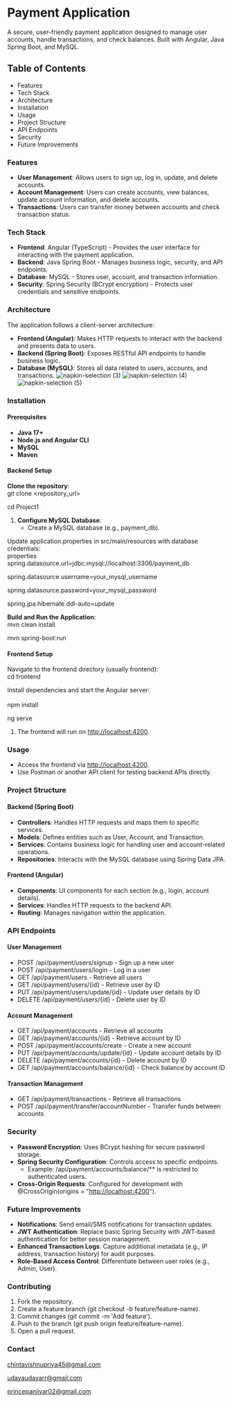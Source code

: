 # **Payment Application**

A secure, user-friendly payment application designed to manage user accounts, handle transactions, and check balances. Built with Angular, Java Spring Boot, and MySQL.

## **Table of Contents**

- Features
- Tech Stack
- Architecture
- Installation
- Usage
- Project Structure
- API Endpoints
- Security
- Future Improvements

### **Features**

- **User Management**: Allows users to sign up, log in, update, and delete accounts.
- **Account Management**: Users can create accounts, view balances, update account information, and delete accounts.
- **Transactions**: Users can transfer money between accounts and check transaction status.

### **Tech Stack**

- **Frontend**: Angular (TypeScript) - Provides the user interface for interacting with the payment application.
- **Backend**: Java Spring Boot - Manages business logic, security, and API endpoints.
- **Database**: MySQL - Stores user, account, and transaction information.
- **Security**: Spring Security (BCrypt encryption) - Protects user credentials and sensitive endpoints.

### **Architecture**

The application follows a client-server architecture:

- **Frontend (Angular)**: Makes HTTP requests to interact with the backend and presents data to users.
- **Backend (Spring Boot)**: Exposes RESTful API endpoints to handle business logic.
- **Database (MySQL)**: Stores all data related to users, accounts, and transactions.
![napkin-selection (3)](https://github.com/user-attachments/assets/e6857fc9-252c-4d2d-8afa-e169861006c4)
![napkin-selection (4)](https://github.com/user-attachments/assets/c0de11cb-bdd9-4f6a-a5db-2561ce669f5e)
![napkin-selection (5)](https://github.com/user-attachments/assets/13d5e156-076a-4acf-8883-8c13e6b5ecff)

### **Installation**

#### **Prerequisites**

- **Java 17+**
- **Node.js and Angular CLI**
- **MySQL**
- **Maven**

#### **Backend Setup**

**Clone the repository**:  
git clone &lt;repository_url&gt;

cd Project1

1. **Configure MySQL Database**:
    - Create a MySQL database (e.g., payment_db).

Update application.properties in src/main/resources with database credentials:  
properties  
spring.datasource.url=jdbc:mysql://localhost:3306/payment_db

spring.datasource.username=your_mysql_username

spring.datasource.password=your_mysql_password

spring.jpa.hibernate.ddl-auto=update

**Build and Run the Application**:  
mvn clean install

mvn spring-boot:run

#### **Frontend Setup**

Navigate to the frontend directory (usually frontend):  
cd frontend

Install dependencies and start the Angular server:  
<br/>npm install

ng serve

1. The frontend will run on <http://localhost:4200>.

### **Usage**

- Access the frontend via <http://localhost:4200>.
- Use Postman or another API client for testing backend APIs directly.

### **Project Structure**

#### **Backend (Spring Boot)**

- **Controllers**: Handles HTTP requests and maps them to specific services.
- **Models**: Defines entities such as User, Account, and Transaction.
- **Services**: Contains business logic for handling user and account-related operations.
- **Repositories**: Interacts with the MySQL database using Spring Data JPA.

#### **Frontend (Angular)**

- **Components**: UI components for each section (e.g., login, account details).
- **Services**: Handles HTTP requests to the backend API.
- **Routing**: Manages navigation within the application.

### **API Endpoints**

#### **User Management**

- POST /api/payment/users/signup - Sign up a new user
- POST /api/payment/users/login - Log in a user
- GET /api/payment/users - Retrieve all users
- GET /api/payment/users/{id} - Retrieve user by ID
- PUT /api/payment/users/update/{id} - Update user details by ID
- DELETE /api/payment/users/{id} - Delete user by ID

#### **Account Management**

- GET /api/payment/accounts - Retrieve all accounts
- GET /api/payment/accounts/{id} - Retrieve account by ID
- POST /api/payment/accounts/create - Create a new account
- PUT /api/payment/accounts/update/{id} - Update account details by ID
- DELETE /api/payment/accounts/{id} - Delete account by ID
- GET /api/payment/accounts/balance/{id} - Check balance by account ID

#### **Transaction Management**

- GET /api/payment/transactions - Retrieve all transactions
- POST /api/payment/transfer/accountNumber - Transfer funds between accounts

### **Security**

- **Password Encryption**: Uses BCrypt hashing for secure password storage.
- **Spring Security Configuration**: Controls access to specific endpoints.
  - Example: /api/payment/accounts/balance/\*\* is restricted to authenticated users.
- **Cross-Origin Requests**: Configured for development with @CrossOrigin(origins = "<http://localhost:4200>").

### **Future Improvements**

- **Notifications**: Send email/SMS notifications for transaction updates.
- **JWT Authentication**: Replace basic Spring Security with JWT-based authentication for better session management.
- **Enhanced Transaction Logs**: Capture additional metadata (e.g., IP address, transaction history) for audit purposes.
- **Role-Based Access Control**: Differentiate between user roles (e.g., Admin, User).

### **Contributing**

1. Fork the repository.
2. Create a feature branch (git checkout -b feature/feature-name).
3. Commit changes (git commit -m 'Add feature').
4. Push to the branch (git push origin feature/feature-name).
5. Open a pull request.

### **Contact**

[chintavishnupriya45@gmail.com](mailto:chintavishnupriya45@gmail.com)

[udayaudayarr@gmail.com](mailto:udayaudayarr@gmail.com)

[princepanjiyar02@gmail.com](mailto:princepanjiyar02@gmail.com)
